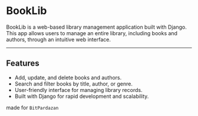 
# BookLib

BookLib is a web-based library management application built with Django. This app allows users to manage an entire library, including books and authors, through an intuitive web interface.

---

## Features

- Add, update, and delete books and authors.
- Search and filter books by title, author, or genre.
- User-friendly interface for managing library records.
- Built with Django for rapid development and scalability.

made for `BitPardazan`
